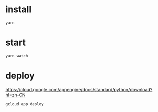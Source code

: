 # install

```
yarn
```


# start

```
yarn watch
```

# deploy
https://cloud.google.com/appengine/docs/standard/python/download?hl=zh-CN
```
gcloud app deploy
```
